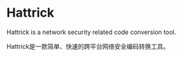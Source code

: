 # Hattrick
Hattrick is a network security related code conversion tool.

Hattrick是一款简单、快速的跨平台网络安全编码转换工具。
